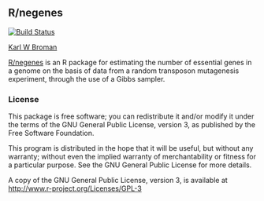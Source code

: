 ## R/negenes

[![Build Status](https://travis-ci.org/kbroman/negenes.png?branch=master)](https://travis-ci.org/kbroman/negenes)

[Karl W Broman](http://kbroman.org)

[R/negenes](http://github.com/kbroman/negenes) is an R package for estimating the number of essential genes
in a genome on the basis of data from a random transposon mutagenesis
experiment, through the use of a Gibbs sampler.

### License

This package is free software; you can redistribute it and/or modify it
under the terms of the GNU General Public License, version 3, as
published by the Free Software Foundation.

This program is distributed in the hope that it will be useful, but
without any warranty; without even the implied warranty of
merchantability or fitness for a particular purpose.  See the GNU
General Public License for more details.

A copy of the GNU General Public License, version 3, is available at  
<http://www.r-project.org/Licenses/GPL-3>
